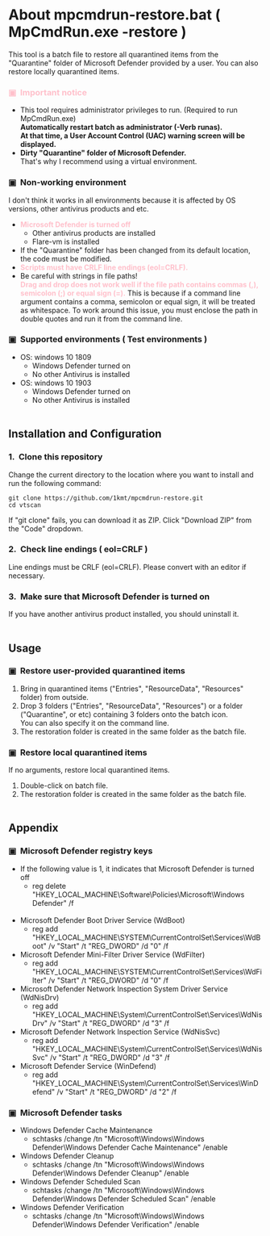 # About mpcmdrun-restore&#46;bat ( MpCmdRun.exe -restore )
This tool is a batch file to restore all quarantined items from the "Quarantine" folder of Microsoft Defender provided by a user.
You can also restore locally quarantined items.
&nbsp;  
### <span style="color:pink;font-weight:bold">&#9635;&nbsp;&nbsp;Important notice</span>
- This tool requires administrator privileges to run. (Required to run MpCmdRun.exe)  
**Automatically restart batch as administrator (-Verb runas).**  
**At that time, a User Account Control (UAC) warning screen will be displayed.**  
- **Dirty "Quarantine" folder of Microsoft Defender.**  
That's why I recommend using a virtual environment.
&nbsp;
### &#9635;&nbsp;&nbsp;Non-working environment
I don't think it works in all environments because it is affected by OS versions, other antivirus products and etc.
- <span style="color:pink;font-weight:bold">Microsoft Defender is turned off</span>
  - Other antivirus products are installed
  - Flare-vm is installed
- If the "Quarantine" folder has been changed from its default location, the code must be modified.
- <span style="color:pink;font-weight:bold">Scripts must have CRLF line endings (eol=CRLF).</span>
- Be careful with strings in file paths!  
<span style="color:pink;font-weight:bold">Drag and drop does not work well if the file path contains commas (,), semicolon (;) or equal sign (=).</span>
This is because if a command line argument contains a comma, semicolon or equal sign, it will be treated as whitespace.
To work around this issue, you must enclose the path in double quotes and run it from the command line.
&nbsp;
### &#9635;&nbsp;&nbsp;Supported environments ( Test environments )
- OS: windows 10 1809  
  - Windows Defender turned on
  - No other Antivirus is installed
- OS: windows 10 1903  
  - Windows Defender turned on
  - No other Antivirus is installed
&nbsp;  
&nbsp;  
## Installation and Configuration
### 1.&nbsp;&nbsp;Clone this repository
Change the current directory to the location where you want to install and run the following command:
```
git clone https://github.com/1kmt/mpcmdrun-restore.git
cd vtscan
```
If "git clone" fails, you can download it as ZIP. Click "Download ZIP" from the "Code" dropdown.
&nbsp;  
### 2.&nbsp;&nbsp;Check line endings ( eol=CRLF )
Line endings must be CRLF (eol=CRLF).
Please convert with an editor if necessary.
&nbsp;  
### 3.&nbsp;&nbsp;Make sure that Microsoft Defender is turned on
If you have another antivirus product installed, you should uninstall it.
&nbsp;  
&nbsp;    
## Usage
### &#9635;&nbsp;&nbsp;Restore user-provided quarantined items
1. Bring in quarantined items ("Entries", "ResourceData", "Resources" folder) from outside.
1. Drop 3 folders ("Entries", "ResourceData", "Resources") or a folder ("Quarantine", or etc) containing 3 folders onto the batch icon.  
You can also specify it on the command line.
1. The restoration folder is created in the same folder as the batch file.
&nbsp;  
### &#9635;&nbsp;&nbsp;Restore local quarantined items
If no arguments, restore local quarantined items.
1. Double-click on batch file.
1. The restoration folder is created in the same folder as the batch file.
&nbsp;  
&nbsp;    
## Appendix
### &#9635;&nbsp;&nbsp;Microsoft Defender registry keys
- If the following value is 1, it indicates that Microsoft Defender is turned off
  - reg delete "HKEY_LOCAL_MACHINE\Software\Policies\Microsoft\Windows Defender" /f
<br /><br />
- Microsoft Defender Boot Driver Service (WdBoot)
  - reg add "HKEY_LOCAL_MACHINE\SYSTEM\CurrentControlSet\Services\WdBoot" /v "Start" /t "REG_DWORD" /d "0" /f
- Microsoft Defender Mini-Filter Driver Service (WdFilter)
  - reg add "HKEY_LOCAL_MACHINE\SYSTEM\CurrentControlSet\Services\WdFilter" /v "Start" /t "REG_DWORD" /d "0" /f
- Microsoft Defender Network Inspection System Driver Service (WdNisDrv)
  - reg add "HKEY_LOCAL_MACHINE\System\CurrentControlSet\Services\WdNisDrv" /v "Start" /t "REG_DWORD" /d "3" /f
- Microsoft Defender Network Inspection Service (WdNisSvc)
  - reg add "HKEY_LOCAL_MACHINE\System\CurrentControlSet\Services\WdNisSvc" /v "Start" /t "REG_DWORD" /d "3" /f
- Microsoft Defender Service (WinDefend)
  - reg add "HKEY_LOCAL_MACHINE\System\CurrentControlSet\Services\WinDefend" /v "Start" /t "REG_DWORD" /d "2" /f
### &#9635;&nbsp;&nbsp;Microsoft Defender tasks
- Windows Defender Cache Maintenance
  - schtasks /change /tn "Microsoft\Windows\Windows Defender\Windows Defender Cache Maintenance" /enable
- Windows Defender Cleanup
  - schtasks /change /tn "Microsoft\Windows\Windows Defender\Windows Defender Cleanup" /enable
- Windows Defender Scheduled Scan
  - schtasks /change /tn "Microsoft\Windows\Windows Defender\Windows Defender Scheduled Scan" /enable
- Windows Defender Verification
  - schtasks /change /tn "Microsoft\Windows\Windows Defender\Windows Defender Verification" /enable
